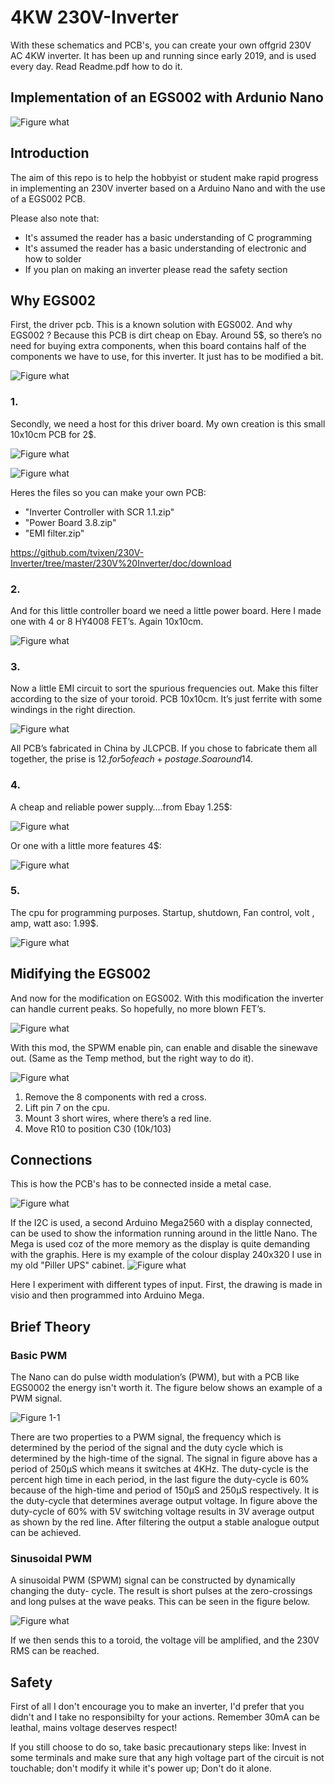 # 4KW 230V-Inverter
With these schematics and PCB's, you can create your own offgrid 230V AC 4KW inverter.
It has been up and running since early 2019, and is used every day. 
Read Readme.pdf  how to do it.

## Implementation of an EGS002 with Ardunio Nano

![Figure what](https://github.com/tvixen/230V-Inverter/blob/master/230V%20Inverter/doc/1.jpg?raw=true "Figure")

## Introduction

The aim of this repo is to help the hobbyist or student make rapid progress in implementing an 230V inverter based on a Arduino Nano and with the use of a EGS002 PCB.

Please also note that:

 * It's assumed the reader has a basic understanding of C programming
 * It's assumed the reader has a basic understanding of electronic and how to solder
 * If you plan on making an inverter please read the safety section

## Why EGS002

First, the driver pcb. This is a known solution with EGS002.  And why EGS002 ? Because this PCB is dirt cheap on Ebay. Around 5$, 
so there’s no need for buying extra components, when this board contains half of the components we have to use, for this inverter.
It just has to be modified a bit.

![Figure what](https://github.com/tvixen/230V-Inverter/blob/master/230V%20Inverter/doc/1.jpg?raw=true "Figure")

### 1.	

Secondly, we need a host for this driver board. My own creation is this small 10x10cm PCB for 2$.

![Figure what](https://github.com/tvixen/230V-Inverter/blob/master/230V%20Inverter/doc/2.jpg?raw=true "Figure")

![Figure what](https://github.com/tvixen/230V-Inverter/blob/master/230V%20Inverter/doc/3.jpg?raw=true "Figure")

Heres the files so you can make your own PCB:

 * "Inverter Controller with SCR 1.1.zip"
 * "Power Board 3.8.zip"
 * "EMI filter.zip"
 
https://github.com/tvixen/230V-Inverter/tree/master/230V%20Inverter/doc/download


### 2.	

And for this little controller board we need a little power board. Here I made one with 4 or 8 HY4008 FET’s. Again 10x10cm.

![Figure what](https://github.com/tvixen/230V-Inverter/blob/master/230V%20Inverter/doc/4.jpg?raw=true "Figure")


### 3.	

Now a little EMI circuit to sort the spurious frequencies out. 
Make this filter according to the size of your toroid. PCB 10x10cm.  It’s just ferrite with some windings in the right direction.

![Figure what](https://github.com/tvixen/230V-Inverter/blob/master/230V%20Inverter/doc/5.jpg?raw=true "Figure") 

All PCB’s fabricated in China by JLCPCB. If you chose to fabricate them all together, the prise is 12$. for 5 of each + postage. So around 14$.

### 4.	

A cheap and reliable power supply….from Ebay 1.25$:

![Figure what](https://github.com/tvixen/230V-Inverter/blob/master/230V%20Inverter/doc/6.jpg?raw=true "Figure") 

Or one with a little more features 4$:

![Figure what](https://github.com/tvixen/230V-Inverter/blob/master/230V%20Inverter/doc/7.jpg?raw=true "Figure") 


### 5.	

The cpu for programming purposes.  Startup, shutdown, Fan control, volt , amp, watt aso: 1.99$.

![Figure what](https://github.com/tvixen/230V-Inverter/blob/master/230V%20Inverter/doc/8.jpg?raw=true "Figure") 
 

## Midifying the EGS002 

And now for the modification on EGS002. With this modification the inverter can handle current peaks. So hopefully, no more blown FET’s.

![Figure what](https://github.com/tvixen/230V-Inverter/blob/master/230V%20Inverter/doc/9.jpg?raw=true "Figure")  

With this mod, the SPWM enable pin, can enable and disable the sinewave out. (Same as the Temp method, but the right way to do it).  

![Figure what](https://github.com/tvixen/230V-Inverter/blob/master/230V%20Inverter/doc/10.jpg?raw=true "Figure")  

1. Remove the 8 components with red a cross.
2. Lift pin 7 on the cpu.
3. Mount 3 short wires, where there’s a red line.
4. Move R10 to position C30 (10k/103)


## Connections

This is how the PCB's has to be connected inside a metal case.

![Figure what](https://github.com/tvixen/230V-Inverter/blob/master/230V%20Inverter/doc/11.jpg?raw=true "Figure") 

If the I2C is used, a second Arduino Mega2560 with a display connected, can be used to show the information running around in the little Nano. The Mega is used coz of the more memory as the display is quite demanding with the graphis.
Here is my example of the colour display 240x320 I use in my old "Piller UPS" cabinet.
![Figure what](https://github.com/tvixen/230V-Inverter/blob/master/230V%20Inverter/doc/display.jpg?raw=true "Figure")  

Here I experiment with different types of input. First, the drawing is made in visio and then programmed into Arduino Mega.


## Brief Theory
### Basic PWM

The Nano can do pulse width modulation’s (PWM), but with a PCB like EGS0002 the energy isn't worth it.
The figure below shows an example of a PWM signal.

![Figure 1-1](https://github.com/Terbytes/Arduino-Atmel-sPWM/blob/master/im/basicPWM_3.png?raw=true "Figure 1.1")

There are two properties to a PWM signal, the frequency which is determined by the period of the signal and the duty cycle which is determined by the high-time of the signal. The signal in figure above has a period of 250μS which means it switches at 4KHz. The duty-cycle is the percent high time in each period, in the last figure the duty-cycle is 60% because of the high-time and period of 150μS and 250μS respectively. It is the duty-cycle that determines average output voltage. In figure above the duty-cycle of 60% with 5V switching voltage results in 3V average output as shown by the red line. After filtering the output a stable analogue output can be achieved. 

### Sinusoidal PWM

A sinusoidal PWM (SPWM) signal can be constructed by dynamically changing the duty- cycle. The result is short pulses at the zero-crossings and long pulses at the wave peaks. This can be seen in the figure below.

![Figure what](https://github.com/Terbytes/Arduino-Atmel-sPWM/blob/master/im/PWMsin_2.png?raw=true "Figure")

If we then sends this to a toroid, the voltage vill be amplified, and the 230V RMS can be reached.

## Safety

First of all I don't encourage you to make an inverter, I'd prefer that you didn't and I take no responsibilty for your actions. Remember 30mA can be leathal, mains voltage deserves respect!

If you still choose to do so, take basic precautionary steps like: Invest in some terminals and make sure that any high voltage part of the circuit is not touchable; don't modify it while it's power up; Don't do it alone.

